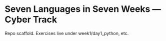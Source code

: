 # Seven Languages in Seven Weeks — Cyber Track

Repo scaffold. Exercises live under week1/day1_python, etc.
